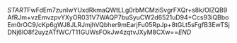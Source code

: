$START$FwFdEm7zunIwYUxdRkmaQWtLLg0rbMCMziSvgrFXQr+s8k/OIZQB9AfRJm+vzEmvzpvYXyOR031V7WAQP7buSyuCW2d6521uD94+Ccs93iQBboEm0rOC9/cKp6gWJ8JLRJmjhVQbher9mEarjFu05RpJp+8tGLt5sFgfB3EwTSjDNj6lO8f2uyzATfWC/T11GUWsFOkJw4zqtvJXyM8CXw==$END$